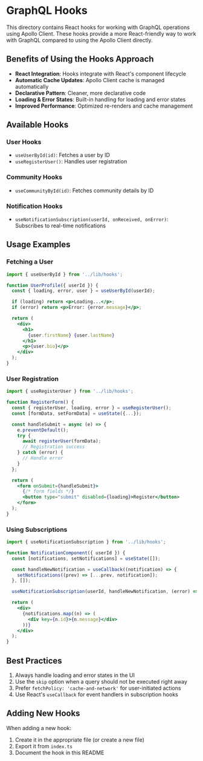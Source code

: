 # GraphQL Hooks

This directory contains React hooks for working with GraphQL operations using Apollo Client. These hooks provide a more React-friendly way to work with GraphQL compared to using the Apollo Client directly.

## Benefits of Using the Hooks Approach

- **React Integration**: Hooks integrate with React's component lifecycle
- **Automatic Cache Updates**: Apollo Client cache is managed automatically
- **Declarative Pattern**: Cleaner, more declarative code
- **Loading & Error States**: Built-in handling for loading and error states
- **Improved Performance**: Optimized re-renders and cache management

## Available Hooks

### User Hooks

- `useUserById(id)`: Fetches a user by ID
- `useRegisterUser()`: Handles user registration

### Community Hooks

- `useCommunityById(id)`: Fetches community details by ID

### Notification Hooks

- `useNotificationSubscription(userId, onReceived, onError)`: Subscribes to real-time notifications

## Usage Examples

### Fetching a User

```jsx
import { useUserById } from '../lib/hooks';

function UserProfile({ userId }) {
  const { loading, error, user } = useUserById(userId);

  if (loading) return <p>Loading...</p>;
  if (error) return <p>Error: {error.message}</p>;

  return (
    <div>
      <h1>
        {user.firstName} {user.lastName}
      </h1>
      <p>{user.bio}</p>
    </div>
  );
}
```

### User Registration

```jsx
import { useRegisterUser } from '../lib/hooks';

function RegisterForm() {
  const { registerUser, loading, error } = useRegisterUser();
  const [formData, setFormData] = useState({...});

  const handleSubmit = async (e) => {
    e.preventDefault();
    try {
      await registerUser(formData);
      // Registration success
    } catch (error) {
      // Handle error
    }
  };

  return (
    <form onSubmit={handleSubmit}>
      {/* form fields */}
      <button type="submit" disabled={loading}>Register</button>
    </form>
  );
}
```

### Using Subscriptions

```jsx
import { useNotificationSubscription } from '../lib/hooks';

function NotificationComponent({ userId }) {
  const [notifications, setNotifications] = useState([]);

  const handleNewNotification = useCallback((notification) => {
    setNotifications((prev) => [...prev, notification]);
  }, []);

  useNotificationSubscription(userId, handleNewNotification, (error) => console.error(error));

  return (
    <div>
      {notifications.map((n) => (
        <div key={n.id}>{n.message}</div>
      ))}
    </div>
  );
}
```

## Best Practices

1. Always handle loading and error states in the UI
2. Use the `skip` option when a query should not be executed right away
3. Prefer `fetchPolicy: 'cache-and-network'` for user-initiated actions
4. Use React's `useCallback` for event handlers in subscription hooks

## Adding New Hooks

When adding a new hook:

1. Create it in the appropriate file (or create a new file)
2. Export it from `index.ts`
3. Document the hook in this README
